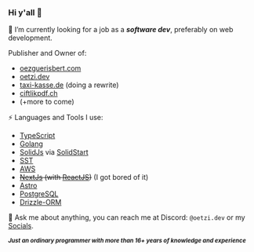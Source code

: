 ### Hi y'all 👋
🔭 I’m currently looking for a job as a ***software dev***, preferably on web development.

Publisher and Owner of:
- [oezguerisbert.com](https://oezguerisbert.com)
- [oetzi.dev](https://oetzi.dev)
- [taxi-kasse.de](https://taxi-kasse.de) (doing a rewrite)
- [ciftlikpdf.ch](https://ciftlikpdf.ch)
- (+more to come)


⚡ Languages and Tools I use:
- [TypeScript](https://www.typescriptlang.org/)
- [Golang](https://go.dev/)
- [SolidJs](https://www.solidjs.com/) via [SolidStart](https://start.solidjs.com/getting-started/what-is-solidstart)
- [SST](https://github.com/sst/sst)
- [AWS](https://aws.amazon.com/)
- ~~[NextJs](https://nextjs.org/) (with [ReactJS](https://reactjs.org/))~~ (I got bored of it)
- [Astro](https://astro.build/)
- [PostgreSQL](https://www.postgresql.org/)
- [Drizzle-ORM](https://orm.drizzle.team/)

💬 Ask me about anything, you can reach me at Discord: `@oetzi.dev` or my [Socials](https://oezguerisbert.com/socials).

**<sub>*Just an ordinary programmer with more than 16+ years of knowledge and experience*</sub>**
